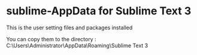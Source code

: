 # sublime-AppData for Sublime Text 3

This is the user setting files and packages installed

You can copy them to the directory :  C:\Users\Administrator\AppData\Roaming\Sublime Text 3


